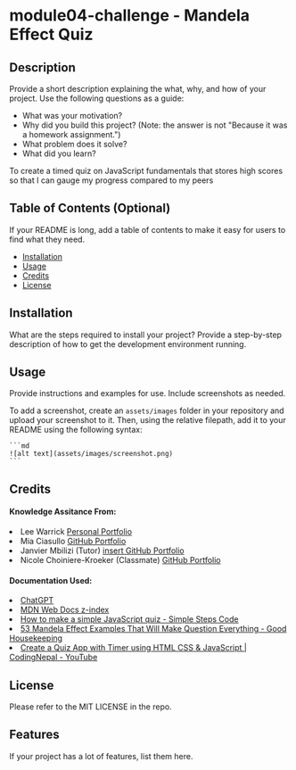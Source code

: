 # module04-challenge - Mandela Effect Quiz

## Description

Provide a short description explaining the what, why, and how of your project. Use the following questions as a guide:

- What was your motivation?
- Why did you build this project? (Note: the answer is not "Because it was a homework assignment.")
- What problem does it solve?
- What did you learn?

To create a timed quiz on JavaScript fundamentals that stores high scores so that I can gauge my progress compared to my peers

## Table of Contents (Optional)

If your README is long, add a table of contents to make it easy for users to find what they need.

- [Installation](#installation)
- [Usage](#usage)
- [Credits](#credits)
- [License](#license)

## Installation

What are the steps required to install your project? Provide a step-by-step description of how to get the development environment running.

## Usage

Provide instructions and examples for use. Include screenshots as needed.

To add a screenshot, create an `assets/images` folder in your repository and upload your screenshot to it. Then, using the relative filepath, add it to your README using the following syntax:

    ```md
    ![alt text](assets/images/screenshot.png)
    ```

## Credits

#### Knowledge Assitance From:
<li>Lee Warrick <link><a href="https://leewarrick.com/">Personal Portfolio</a></link></li>
<li>Mia Ciasullo <link><a href="https://github.com/miacias/first-portfolio">GitHub Portfolio</a></link></li>
<li>Janvier Mbilizi (Tutor) <link><a href="">insert GitHub Portfolio</a></link></li>
<li>Nicole Choiniere-Kroeker (Classmate) <link><a href="https://github.com/nchoin">GitHub Portfolio</a></link></li>

#### Documentation Used:

<li><link><a href="https://chat.openai.com/">ChatGPT</a></link></li>
<li><link><a href="https://developer.mozilla.org/en-US/docs/Web/CSS/z-index">MDN Web Docs z-index</a></link></li>
<li><link><a href="https://simplestepscode.com/javascript-quiz-tutorial/">How to make a simple JavaScript quiz - Simple Steps Code</a></link></li>
<li><link><a href="https://www.goodhousekeeping.com/life/entertainment/g28438966/mandela-effect-examples/?utm_source=google&utm_medium=cpc&utm_campaign=arb_ga_ghk_d_bm_prog_org_us_g28438966&gclid=CjwKCAjwvfmoBhAwEiwAG2tqzEm3ILlTVFh9cMIXKPhYzc6PSgRWb6MrEcwgHy8IygZhuaA6ZZ4rTxoCr_cQAvD_BwE">53 Mandela Effect Examples That Will Make Question Everything - Good Housekeeping</a></link></li>
<li><link><a href="https://www.youtube.com/watch?v=WUBhpSRS_fk">Create a Quiz App with Timer using HTML CSS & JavaScript | CodingNepal - YouTube</a></link></li>

## License

Please refer to the MIT LICENSE in the repo.

## Features

If your project has a lot of features, list them here.